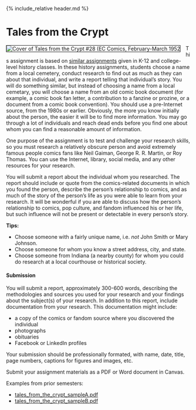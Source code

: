 {% include_relative header.md %}

# Tales from the Crypt

<img style="float:left;margin-right:1em;border:1px solid black;" alt="Cover of Tales from the Crypt #28 (EC Comics, February-March 1952" src="images/gcd_36749.jpg"/>

This assignment is based on [similar assignments](https://thevisionmsms.org/11253/news/msms-students-race-to-begin-tales-from-the-crypt-project/) given in K-12 and college-level history classes. In these history assignments, students choose a name from a local cemetery, conduct research to find out as much as they can about that individual, and write a report telling that individual’s story. You will do something similar, but instead of choosing a name from a local cemetary, you will choose a name from an old comic book document (for example, a comic book fan letter, a contribution to a fanzine or prozine, or a document from a comic book convention). You should use a pre-Internet source, from the 1980s or earlier. Obviously, the more you know initially about the person, the easier it will be to find more information. You may go through a lot of individuals and reach dead ends before you find one about whom you can find a reasonable amount of information. 

One purpose of the assignment is to test and challenge your research skills, so you must research a relatively obscure person and avoid extremely famous people comics fans like Neil Gaiman, George R. R. Martin, or Roy Thomas. You can use the Internet, library, social media, and any other resources for your research.

You will submit a report about the individual whom you researched. The report should include or quote from the comics-related documents in which you found the person, describe the person’s relationship to comics, and as much of the story of the person’s life as you were able to learn from your research. It will be wonderful if you are able to discuss how the person’s relationship to comics, pop culture, and fandom influenced his or her life, but such influence will not be present or detectable in every person’s story.

**Tips:**

- Choose someone with a fairly unique name, i.e. _not_ John Smith or Mary Johnson.
- Choose someone for whom you know a street address, city, and state.
- Choose someone from Indiana (a nearby county) for whom you could do research at a local courthouse or historical society.

#### Submission

You will submit a report, approximately 300-600 words, describing the methodologies and sources you used for your research and your findings about the subject(s) of your research. In addition to this report, include documentation from your research. This documentation might include:

- a copy of the comics or fandom source where you discovered the individual
- photographs
- obituaries
- Facebook or LinkedIn profiles

Your submission should be professionally formated, with name, date, title, page numbers, captions for figures and images, etc. 

Submit your assignment materials as a PDF or Word document in Canvas.

Examples from prior semesters:

- [tales\_from\_the\_crypt\_sampleA.pdf](https://iu.instructure.com/courses/2035442/files/135787530?wrap=1)
- [tales\_from\_the\_crypt\_sampleB.pdf](https://iu.instructure.com/courses/2035442/files/135787529?wrap=1)
